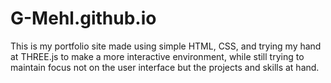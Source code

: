 # G-Mehl.github.io

This is my portfolio site made using simple HTML, CSS, and trying my hand at THREE.js to make a more interactive environment, while still trying to maintain focus not on the user interface but the projects and skills at hand.